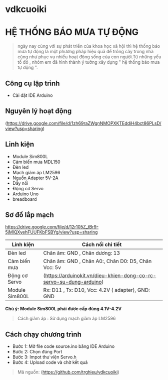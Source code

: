# vdkcuoiki
# **HỆ THỐNG BÁO MƯA TỰ ĐỘNG**
> ngày nay cùng với sự phát triển của khoa học xã hội thì hệ thống báo mưa tự động là một phương pháp hiệu quả để trồng cây trong nhà cũng như phục vụ nhiều hoạt động sống của con người.Từ những yếu tố đó , nhóm em đã hình thành ý tưởng xây dựng " hệ thống báo mưa tự động ".
## **Công cụ lập trình**

- Cài đặt IDE Arduino

## **Nguyên lý hoạt động**
(https://drive.google.com/file/d/1zh69raZWgnNMOPXKTEddiH4bct86PLsD/view?usp=sharing)

## **Linh kiện**
- Module Sim800L
- Cảm biến mưa MDL150
- Đèn led
- Mạch giảm áp LM2596
- Nguồn Adapter 5V-2A
- Dây nối
- Động cơ Servo
- Arduino Uno
- breadboard

## **Sơ đồ lắp mạch**

https://drive.google.com/file/d/12r105Z_tBr9-5jMlQXyehFUUFKbFSBYg/view?usp=sharing

| Linh kiện | Cách nối chi tiết |
| ------ | ------ |
| Đèn led  | Chân âm: GND , Chân dương: 13  |
| Cảm biến mưa | Chân âm: GND , Chân A0:, Chân D0: D5, Chân Vcc: 5v |
| Động cơ Servo |(https://arduinokit.vn/dieu-khien-dong-co-rc-servo-su-dung-arduino) |
| Module Sim800L | Rx: D11 , Tx: D10, Vcc: 4.2V ( adapter), GND: GND |

**Chú ý: Module Sim800L phải được cấp đúng 4.1V-4.2V**
> Cách giảm áp : Sử dụng mạch giảm áp LM2596

## **Cách chạy chương trình**
- Bước 1: Mở file code source.ino bằng IDE Arduino
- Bước 2: Chọn đúng Port
- Bước 3: Impot thư viện Servo.h
- Bước 4: Upload code và chờ kết quả

> Mã nguồn: (https://github.com/trghieu/vdkcuoiki)
